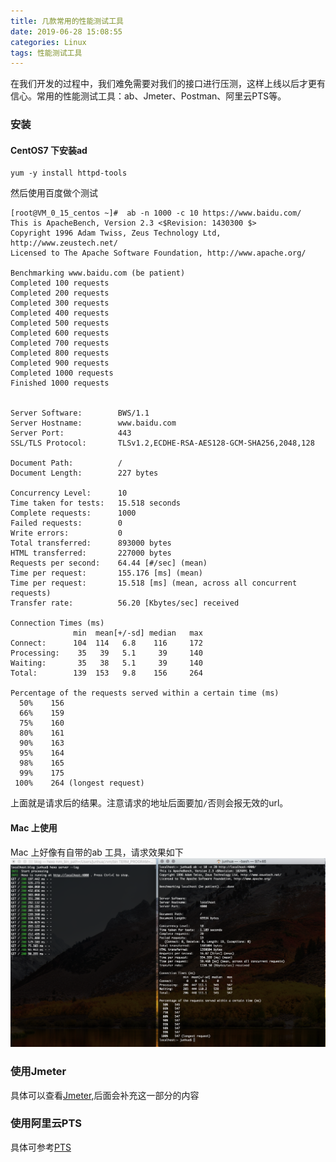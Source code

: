 ```yaml
---
title: 几款常用的性能测试工具
date: 2019-06-28 15:08:55
categories: Linux
tags: 性能测试工具
---
```

在我们开发的过程中，我们难免需要对我们的接口进行压测，这样上线以后才更有信心。常用的性能测试工具：ab、Jmeter、Postman、阿里云PTS等。<!--More-->

### 安装
#### CentOS7 下安装ad

``` shell
yum -y install httpd-tools
```

然后使用百度做个测试
``` shell
[root@VM_0_15_centos ~]#  ab -n 1000 -c 10 https://www.baidu.com/
This is ApacheBench, Version 2.3 <$Revision: 1430300 $>
Copyright 1996 Adam Twiss, Zeus Technology Ltd, http://www.zeustech.net/
Licensed to The Apache Software Foundation, http://www.apache.org/

Benchmarking www.baidu.com (be patient)
Completed 100 requests
Completed 200 requests
Completed 300 requests
Completed 400 requests
Completed 500 requests
Completed 600 requests
Completed 700 requests
Completed 800 requests
Completed 900 requests
Completed 1000 requests
Finished 1000 requests


Server Software:        BWS/1.1
Server Hostname:        www.baidu.com
Server Port:            443
SSL/TLS Protocol:       TLSv1.2,ECDHE-RSA-AES128-GCM-SHA256,2048,128

Document Path:          /
Document Length:        227 bytes

Concurrency Level:      10
Time taken for tests:   15.518 seconds
Complete requests:      1000
Failed requests:        0
Write errors:           0
Total transferred:      893000 bytes
HTML transferred:       227000 bytes
Requests per second:    64.44 [#/sec] (mean)
Time per request:       155.176 [ms] (mean)
Time per request:       15.518 [ms] (mean, across all concurrent requests)
Transfer rate:          56.20 [Kbytes/sec] received

Connection Times (ms)
              min  mean[+/-sd] median   max
Connect:      104  114   6.8    116     172
Processing:    35   39   5.1     39     140
Waiting:       35   38   5.1     39     140
Total:        139  153   9.8    156     264

Percentage of the requests served within a certain time (ms)
  50%    156
  66%    159
  75%    160
  80%    161
  90%    163
  95%    164
  98%    165
  99%    175
 100%    264 (longest request)
```
上面就是请求后的结果。注意请求的地址后面要加`/`否则会报无效的url。
#### Mac 上使用

Mac 上好像有自带的ab 工具，请求效果如下
![Mac 请求效果](some-pressure-measuring-tools/WX20190628-171039@2x.png)

### 使用Jmeter
具体可以查看[Jmeter](https://jmeter.apache.org/),后面会补充这一部分的内容

### 使用阿里云PTS
具体可参考[PTS](https://www.aliyun.com/product/pts)
